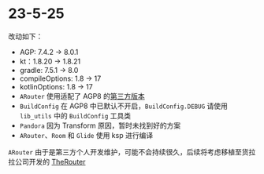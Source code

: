 # 23-5-25
改动如下：
- AGP: 7.4.2 → 8.0.1
- kt：1.8.20 → 1.8.21
- gradle: 7.5.1 → 8.0
- compileOptions: 1.8 → 17
- kotlinOptions: 1.8 → 17
- `ARouter` 使用适配了 AGP8 的[第三方版本](https://github.com/jadepeakpoet/ARouter)
- `BuildConfig` 在 AGP8 中已默认不开启，`BuildConfig.DEBUG` 请使用 `lib_utils` 中的 `BuildConfig` 工具类
- `Pandora` 因为 Transform 原因，暂时未找到好的方案
- `ARouter`、`Room` 和 `Glide` 使用 ksp 进行编译

`ARouter` 由于是第三方个人开发维护，可能不会持续很久，后续将考虑移植至货拉拉公司开发的 [TheRouter](https://github.com/HuolalaTech/hll-wp-therouter-android)